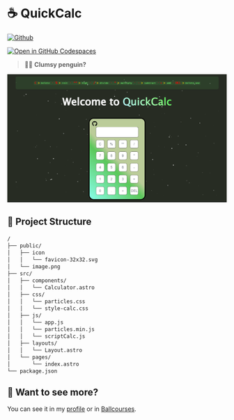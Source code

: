 # ☕  QuickCalc

[![Github](https://upload.wikimedia.org/wikipedia/commons/thumb/c/c2/GitHub_Invertocat_Logo.svg/40px-GitHub_Invertocat_Logo.svg.png)](https://github.com/Ballwictb)

[![Open in GitHub Codespaces](https://github.com/codespaces/badge.svg)](https://codespaces.new/withastro/astro?devcontainer_path=.devcontainer/basics/devcontainer.json)

> 🧑‍🚀 **Clumsy penguin?**

![QuickCalc](./public/image.png)

## 🚀 Project Structure

```text
/
├── public/
│   ├── icon
│   │   └── favicon-32x32.svg
│   └── image.png
├── src/
│   ├── components/
│   │   └── Calculator.astro
│   ├── css/
│   │   └── particles.css
│   │   └── style-calc.css
│   ├── js/
│   │   └── app.js
│   │   └── particles.min.js
│   │   └── scriptCalc.js
│   ├── layouts/
│   │   └── Layout.astro
│   └── pages/
│       └── index.astro
└── package.json
```

## 👀 Want to see more?

You can see it in my [profile](https://github.com/Ballwictb) or in [Ballcourses](https://www.ballcourses.com/).

